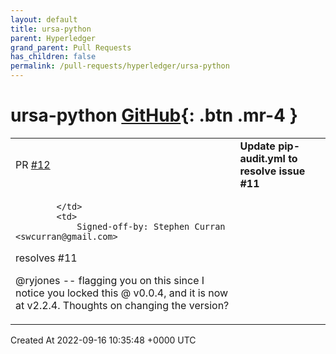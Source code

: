 ```yaml
---
layout: default
title: ursa-python
parent: Hyperledger
grand_parent: Pull Requests
has_children: false
permalink: /pull-requests/hyperledger/ursa-python
---
```


# ursa-python <span class="fs-3 right-align">[GitHub](https://github.com/hyperledger/ursa-python){: .btn .mr-4 }</span>


<div>
    <table>
        <tr>
            <td>
                PR <a href="https://github.com/hyperledger/ursa-python/pull/12" class=".btn">#12</a>
            </td>
            <td>
                <b>
                    Update pip-audit.yml to resolve issue #11
                </b>
            </td>
        </tr>
        <tr>
            <td>
                
            </td>
            <td>
                Signed-off-by: Stephen Curran <swcurran@gmail.com>

resolves #11 

@ryjones -- flagging you on this since I notice you locked this @ v0.0.4, and it is now at v2.2.4.  Thoughts on changing the version?
            </td>
        </tr>
    </table>
    <div class="right-align">
        Created At 2022-09-16 10:35:48 +0000 UTC
    </div>
</div>

